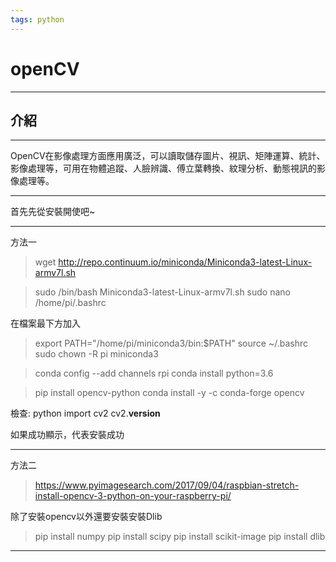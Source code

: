 ```yaml
---
tags: python
---
```

# openCV

---

## 介紹

----

OpenCV在影像處理方面應用廣泛，可以讀取儲存圖片、視訊、矩陣運算、統計、影像處理等，可用在物體追蹤、人臉辨識、傅立葉轉換、紋理分析、動態視訊的影像處理等。

---

首先先從安裝開使吧~

----

方法一

>wget http://repo.continuum.io/miniconda/Miniconda3-latest-Linux-armv7l.sh

>sudo /bin/bash Miniconda3-latest-Linux-armv7l.sh
sudo nano /home/pi/.bashrc

在檔案最下方加入
>export PATH="/home/pi/miniconda3/bin:$PATH"
>source ~/.bashrc
>sudo chown -R pi miniconda3

>conda config --add channels rpi
>conda install python=3.6

>pip install opencv-python
>conda install -y -c conda-forge opencv

檢查:
python
import cv2
cv2.__version__

如果成功顯示，代表安裝成功

---

方法二

>https://www.pyimagesearch.com/2017/09/04/raspbian-stretch-install-opencv-3-python-on-your-raspberry-pi/

除了安裝opencv以外還要安裝安裝Dlib
>pip install numpy
pip install scipy
pip install scikit-image
pip install dlib

---